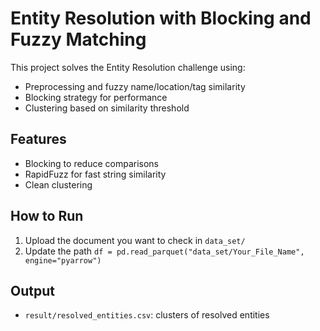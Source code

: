 # Entity Resolution with Blocking and Fuzzy Matching

This project solves the Entity Resolution challenge using:
- Preprocessing and fuzzy name/location/tag similarity
- Blocking strategy for performance
- Clustering based on similarity threshold

## Features
- Blocking to reduce comparisons
- RapidFuzz for fast string similarity
- Clean clustering

## How to Run
1. Upload the document you want to check in `data_set/`
2. Update the path
`df = pd.read_parquet("data_set/Your_File_Name", engine="pyarrow")`


## Output
- `result/resolved_entities.csv`: clusters of resolved entities